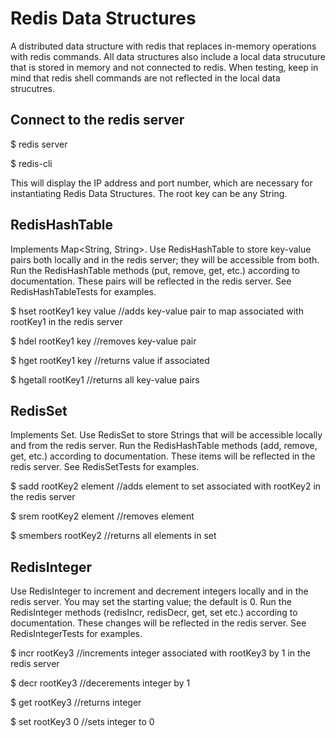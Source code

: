 # Redis Data Structures
A distributed data structure with redis that replaces in-memory operations with redis commands. All data structures also include a local data strucuture that is stored in memory and not connected to redis. When testing, keep in mind that redis shell commands are not reflected in the local data strucutres.

## Connect to the redis server
  
  $ redis server
  
  $ redis-cli
  
  This will display the IP address and port number, which are necessary for instantiating Redis Data Structures. The root key can be any String.
 
## RedisHashTable 
Implements Map<String, String>.
Use RedisHashTable to store key-value pairs both locally and in the redis server; they will be accessible from both. 
Run the RedisHashTable methods (put, remove, get, etc.) according to documentation. These pairs will be reflected in the redis server. 
See RedisHashTableTests for examples.

  $ hset rootKey1 key value //adds key-value pair to map associated with rootKey1 in the redis server 
  
  $ hdel rootKey1 key //removes key-value pair
  
  $ hget rootKey1 key //returns value if associated
  
  $ hgetall rootKey1 //returns all key-value pairs
  
## RedisSet
Implements Set<String>.
Use RedisSet to store Strings that will be accessible locally and from the redis server. 
Run the RedisHashTable methods (add, remove, get, etc.) according to documentation. These items will be reflected in the redis server. See RedisSetTests for examples.

  $ sadd rootKey2 element //adds element to set associated with rootKey2 in the redis server
  
  $ srem rootKey2 element //removes element
  
  $ smembers rootKey2 //returns all elements in set
  
## RedisInteger
Use RedisInteger to increment and decrement integers locally and in the redis server. You may set the starting value; the default is 0. Run the RedisInteger methods (redisIncr, redisDecr, get, set etc.) according to documentation. These changes will be reflected in the redis server. See RedisIntegerTests for examples.

  $ incr rootKey3 //increments integer associated with rootKey3 by 1 in the redis server
  
  $ decr rootKey3 //decerements integer by 1
  
  $ get rootKey3 //returns integer
  
  $ set rootKey3 0 //sets integer to 0

  
  

